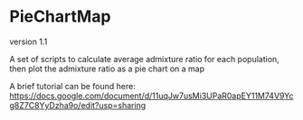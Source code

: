 # PieChartMap

version 1.1

A set of scripts to calculate average admixture ratio for each population, then plot the admixture ratio as a pie chart on a map

A brief tutorial can be found here:
https://docs.google.com/document/d/11uqJw7usMi3UPaR0apEY11M74V9Ycg8Z7C8YyDzha9o/edit?usp=sharing
